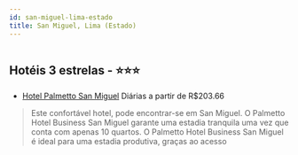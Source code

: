 ```yaml
---
id: san-miguel-lima-estado
title: San Miguel, Lima (Estado)
---
```


<center><img src="http://photos.hotelbeds.com/giata/54/546181/546181a_hb_a_001.jpg" alt="" /></center>


## Hotéis 3 estrelas - ⭐️⭐️⭐️

-    [Hotel Palmetto San Miguel](https://www.hurb.com/hoteis/san-miguel/hotel-palmetto-san-miguel-JNP-JP130716?cmp=18055) Diárias a partir de R$203.66
   > Este confortável hotel, pode encontrar-se em San Miguel. O Palmetto Hotel Business San Miguel garante uma estadia tranquila uma vez que conta com apenas 10 quartos. O Palmetto Hotel Business San Miguel é ideal para uma estadia produtiva, graças ao acesso 
